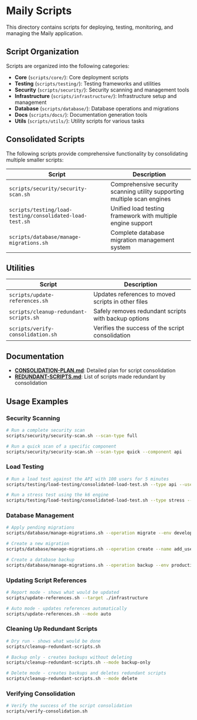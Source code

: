 # Maily Scripts

This directory contains scripts for deploying, testing, monitoring, and managing the Maily application.

## Script Organization

Scripts are organized into the following categories:

- **Core** (`scripts/core/`): Core deployment scripts
- **Testing** (`scripts/testing/`): Testing frameworks and utilities
- **Security** (`scripts/security/`): Security scanning and management tools
- **Infrastructure** (`scripts/infrastructure/`): Infrastructure setup and management
- **Database** (`scripts/database/`): Database operations and migrations
- **Docs** (`scripts/docs/`): Documentation generation tools
- **Utils** (`scripts/utils/`): Utility scripts for various tasks

## Consolidated Scripts

The following scripts provide comprehensive functionality by consolidating multiple smaller scripts:

| Script | Description |
|--------|-------------|
| `scripts/security/security-scan.sh` | Comprehensive security scanning utility supporting multiple scan engines |
| `scripts/testing/load-testing/consolidated-load-test.sh` | Unified load testing framework with multiple engine support |
| `scripts/database/manage-migrations.sh` | Complete database migration management system |

## Utilities

| Script | Description |
|--------|-------------|
| `scripts/update-references.sh` | Updates references to moved scripts in other files |
| `scripts/cleanup-redundant-scripts.sh` | Safely removes redundant scripts with backup options |
| `scripts/verify-consolidation.sh` | Verifies the success of the script consolidation |

## Documentation

- **[CONSOLIDATION-PLAN.md](./CONSOLIDATION-PLAN.md)**: Detailed plan for script consolidation
- **[REDUNDANT-SCRIPTS.md](./REDUNDANT-SCRIPTS.md)**: List of scripts made redundant by consolidation

## Usage Examples

### Security Scanning

```bash
# Run a complete security scan
scripts/security/security-scan.sh --scan-type full

# Run a quick scan of a specific component
scripts/security/security-scan.sh --scan-type quick --component api
```

### Load Testing

```bash
# Run a load test against the API with 100 users for 5 minutes
scripts/testing/load-testing/consolidated-load-test.sh --type api --users 100 --duration 5m

# Run a stress test using the k6 engine
scripts/testing/load-testing/consolidated-load-test.sh --type stress --engine k6
```

### Database Management

```bash
# Apply pending migrations
scripts/database/manage-migrations.sh --operation migrate --env development

# Create a new migration
scripts/database/manage-migrations.sh --operation create --name add_users_table

# Create a database backup
scripts/database/manage-migrations.sh --operation backup --env production
```

### Updating Script References

```bash
# Report mode - shows what would be updated
scripts/update-references.sh --target ./infrastructure

# Auto mode - updates references automatically
scripts/update-references.sh --mode auto
```

### Cleaning Up Redundant Scripts

```bash
# Dry run - shows what would be done
scripts/cleanup-redundant-scripts.sh

# Backup only - creates backups without deleting
scripts/cleanup-redundant-scripts.sh --mode backup-only

# Delete mode - creates backups and deletes redundant scripts
scripts/cleanup-redundant-scripts.sh --mode delete
```

### Verifying Consolidation

```bash
# Verify the success of the script consolidation
scripts/verify-consolidation.sh
